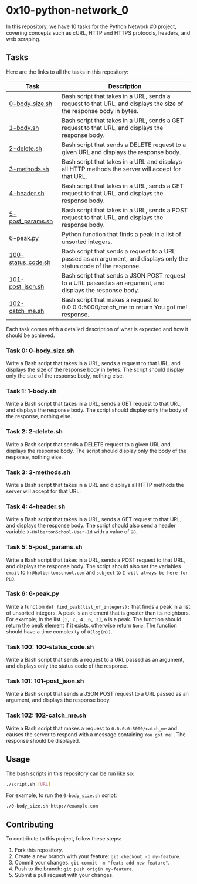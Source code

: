 # 0x10-python-network_0

In this repository, we have 10 tasks for the Python Network #0 project, covering concepts such as cURL, HTTP and HTTPS protocols, headers, and web scraping.

## Tasks
Here are the links to all the tasks in this repository:

| Task | Description |
| --- | --- |
| [0-body_size.sh](./0-body_size.sh) | Bash script that takes in a URL, sends a request to that URL, and displays the size of the response body in bytes. |
| [1-body.sh](./1-body.sh) | Bash script that takes in a URL, sends a GET request to that URL, and displays the response body. |
| [2-delete.sh](./2-delete.sh) | Bash script that sends a DELETE request to a given URL and displays the response body. |
| [3-methods.sh](./3-methods.sh) | Bash script that takes in a URL and displays all HTTP methods the server will accept for that URL. |
| [4-header.sh](./4-header.sh) | Bash script that takes in a URL, sends a GET request to that URL, and displays the response body.  |
| [5-post_params.sh](./5-post_params.sh) | Bash script that takes in a URL, sends a POST request to that URL, and displays the response body. |
| [6-peak.py](./6-peak.py) | Python function that finds a peak in a list of unsorted integers. |
| [100-status_code.sh](./100-status_code.sh) | Bash script that sends a request to a URL passed as an argument, and displays only the status code of the response. |
| [101-post_json.sh](./101-post_json.sh) | Bash script that sends a JSON POST request to a URL passed as an argument, and displays the response body. |
| [102-catch_me.sh](./102-catch_me.sh) | Bash script that makes a request to 0.0.0.0:5000/catch_me to return You got me! response. |

Each task comes with a detailed description of what is expected and how it should be achieved.

### Task 0: 0-body_size.sh
Write a Bash script that takes in a URL, sends a request to that URL, and displays the size of the response body in bytes. The script should display only the size of the response body, nothing else.

### Task 1: 1-body.sh
Write a Bash script that takes in a URL, sends a GET request to that URL, and displays the response body. The script should display only the body of the response, nothing else.

### Task 2: 2-delete.sh
Write a Bash script that sends a DELETE request to a given URL and displays the response body. The script should display only the body of the response, nothing else.

### Task 3: 3-methods.sh
Write a Bash script that takes in a URL and displays all HTTP methods the server will accept for that URL.

### Task 4: 4-header.sh
Write a Bash script that takes in a URL, sends a GET request to that URL, and displays the response body. The script should also send a header variable `X-HolbertonSchool-User-Id` with a value of `98`.

### Task 5: 5-post_params.sh
Write a Bash script that takes in a URL, sends a POST request to that URL, and displays the response body. The script should also set the variables `email` to `hr@holbertonschool.com` and `subject` to `I will always be here for PLD`.

### Task 6: 6-peak.py
Write a function `def find_peak(list_of_integers):` that finds a peak in a list of unsorted integers. A peak is an element that is greater than its neighbors. For example, in the list `[1, 2, 4, 6, 3]`, `6` is a peak. The function should return the peak element if it exists, otherwise return `None`. The function should have a time complexity of `O(log(n))`.

### Task 100: 100-status_code.sh
Write a Bash script that sends a request to a URL passed as an argument, and displays only the status code of the response.

### Task 101: 101-post_json.sh
Write a Bash script that sends a JSON POST request to a URL passed as an argument, and displays the response body.

### Task 102: 102-catch_me.sh
Write a Bash script that makes a request to `0.0.0.0:5000/catch_me` and causes the server to respond with a message containing `You got me!`. The response should be displayed.

## Usage
The bash scripts in this repository can be run like so:

```bash
./script.sh [URL]
```

For example, to run the `0-body_size.sh` script:

```bash
./0-body_size.sh http://example.com
```

## Contributing
To contribute to this project, follow these steps:

1. Fork this repository.
2. Create a new branch with your feature: `git checkout -b my-feature`.
3. Commit your changes: `git commit -m "feat: add new feature"`.
4. Push to the branch: `git push origin my-feature`.
5. Submit a pull request with your changes.

